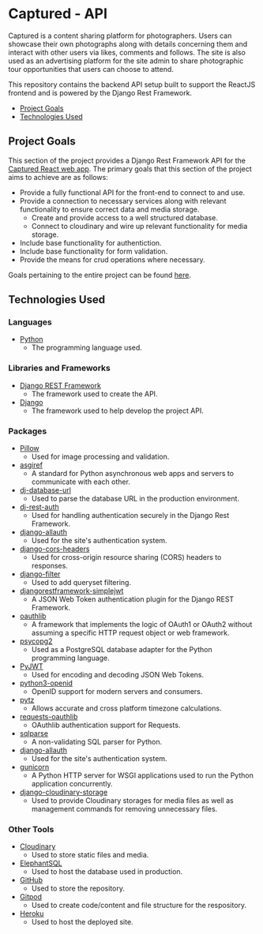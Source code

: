 # Captured - API

Captured is a content sharing platform for photographers. Users can showcase their own photographs along with details concerning them and interact with other users via likes, comments and follows. The site is also used as an advertising platform for the site admin to share photographic tour opportunities that users can choose to attend.

This repository contains the backend API setup built to support the ReactJS frontend and is powered by the Django Rest Framework.

* [Project Goals](#project-goals)
* [Technologies Used](#technologies-used)

## Project Goals
This section of the project provides a Django Rest Framework API for the [Captured React web app](https://github.com/Tony118g/captured). The primary goals that this section of the project aims to achieve are as follows:

* Provide a fully functional API for the front-end to connect to and use.
* Provide a connection to necessary services along with relevant functionality to ensure correct data and media storage.
    * Create and provide access to a well structured database.
    * Connect to cloudinary and wire up relevant functionality for media storage.
* Include base functionality for authentiction.
* Include base functionality for form validation.
* Provide the means for crud operations where necessary.

Goals pertaining to the entire project can be found [here](https://github.com/Tony118g/captured#project-goals).

## Technologies Used

### Languages
* [Python](https://en.wikipedia.org/wiki/Python_(programming_language))
    * The programming language used.

### Libraries and Frameworks
* [Django REST Framework](https://www.django-rest-framework.org/)
    * The framework used to create the API.
* [Django](https://pypi.org/project/Django/)
    * The framework used to help develop the project API.

### Packages
* [Pillow](https://pillow.readthedocs.io/en/stable/)
    * Used for image processing and validation.
* [asgiref](https://pypi.org/project/asgiref/)
    * A standard for Python asynchronous web apps and servers to communicate with each other.
* [dj-database-url](https://pypi.org/project/django-database-url/)
    * Used to parse the database URL in the production environment.
* [dj-rest-auth](https://pypi.org/project/dj-rest-auth/)
    * Used for handling authentication securely in the Django Rest Framework.
* [django-allauth](https://pypi.org/project/django-allauth/)
    * Used for the site's authentication system.
* [django-cors-headers](https://pypi.org/project/django-cors-headers/)
    * Used for cross-origin resource sharing (CORS) headers to responses.
* [django-filter](https://pypi.org/project/django-filter/)
    * Used to add queryset filtering.
* [djangorestframework-simplejwt](https://pypi.org/project/djangorestframework-simplejwt/)
    * A JSON Web Token authentication plugin for the Django REST Framework.
* [oauthlib](https://pypi.org/project/oauthlib/)
    * A framework that implements the logic of OAuth1 or OAuth2 without assuming a specific HTTP request object or web framework.
* [psycopg2](https://pypi.org/project/psycopg2/)
    * Used as a PostgreSQL database adapter for the Python programming language.
* [PyJWT](https://pypi.org/project/PyJWT/)
    * Used for encoding and decoding JSON Web Tokens.
* [python3-openid](https://pypi.org/project/python3-openid/)
    * OpenID support for modern servers and consumers.
* [pytz](https://pypi.org/project/pytz/)
    * Allows accurate and cross platform timezone calculations.
* [requests-oauthlib](https://pypi.org/project/requests-oauthlib/)
    * OAuthlib authentication support for Requests.
* [sqlparse](https://pypi.org/project/sqlparse/)
    * A non-validating SQL parser for Python.
* [django-allauth](https://pypi.org/project/django-allauth/)
    * Used for the site's authentication system.
* [gunicorn](https://pypi.org/project/gunicorn/)
    * A Python HTTP server for WSGI applications used to run the Python application concurrently.
* [django-cloudinary-storage](https://pypi.org/project/dj3-cloudinary-storage/)
    * Used to provide Cloudinary storages for media files as well as management commands for removing unnecessary files.

### Other Tools
* [Cloudinary](https://cloudinary.com/)
    * Used to store static files and media.
* [ElephantSQL](https://www.elephantsql.com/)
    * Used to host the database used in production.
* [GitHub](https://github.com/)
    * Used to store the repository.
* [Gitpod](https://www.gitpod.io/#get-started)
    * Used to create code/content and file structure for the respository.
* [Heroku](https://dashboard.heroku.com)
    * Used to host the deployed site.

